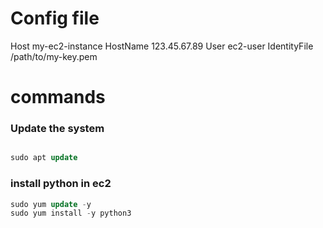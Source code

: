 # Config file

Host my-ec2-instance
    HostName 123.45.67.89
    User ec2-user
    IdentityFile /path/to/my-key.pem


# commands 
### Update the system
```sql

sudo apt update
```

### install python in ec2  
``` sql
sudo yum update -y
sudo yum install -y python3
```
